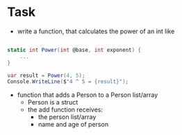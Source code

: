 # Task

- write a function, that calculates the power of an int like
```csharp

static int Power(int @base, int exponent) {
    ...
}

var result = Power(4, 5);
Console.WriteLine($"4 ^ 5 = {result}");
```
- function that adds a Person to a Person list/array
  - Person is a struct
  - the add function receives:
    - the person list/array
    - name and age of person
